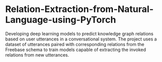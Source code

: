 # Relation-Extraction-from-Natural-Language-using-PyTorch
Developing deep learning models to predict knowledge graph relations based on user utterances in a conversational system. The project uses a dataset of utterances paired with corresponding relations from the Freebase schema to train models capable of extracting the invoked relations from new utterances.
